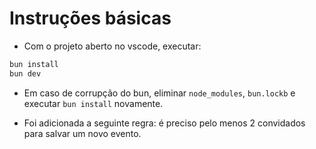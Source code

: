 # Instruções básicas

- Com o projeto aberto no vscode, executar:

```bash
bun install
bun dev
```
- Em caso de corrupção do bun, eliminar `node_modules`, `bun.lockb` e executar
  `bun install` novamente.

- Foi adicionada a seguinte regra: é preciso pelo menos 2 convidados para salvar
  um novo evento.